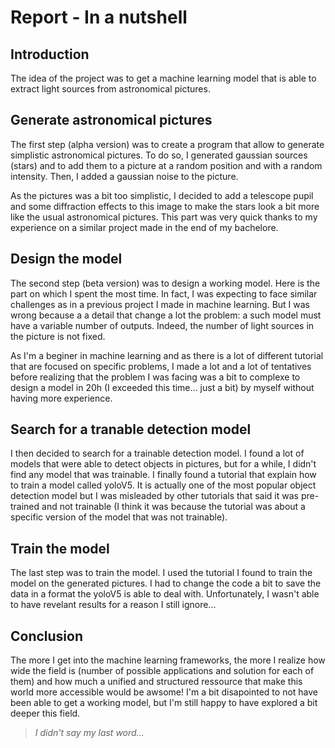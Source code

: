 # Report - In a nutshell

## Introduction

The idea of the project was to get a machine learning model that is able to extract light sources from astronomical pictures.

## Generate astronomical pictures

The first step (alpha version) was to create a program that allow to generate simplistic astronomical pictures. To do so, I generated gaussian sources (stars) and to add them to a picture at a random position and with a random intensity. Then, I added a gaussian noise to the picture.

As the pictures was a bit too simplistic, I decided to add a telescope pupil and some diffraction effects to this image to make the stars look a bit more like the usual astronomical pictures. This part was very quick thanks to my experience on a similar project made in the end of my bachelore.

## Design the model

The second step (beta version) was to design a working model. Here is the part on which I spent the most time. In fact, I was expecting to face similar challenges as in a previous project I made in machine learning. But I was wrong because a a detail that change a lot the problem: a such model must have a variable number of outputs. Indeed, the number of light sources in the picture is not fixed.

As I'm a beginer in machine learning and as there is a lot of different tutorial that are focused on specific problems, I made a lot and a lot of tentatives before realizing that the problem I was facing was a bit to complexe to design a model in 20h (I exceeded this time... just a bit) by myself without having more experience.

## Search for a tranable detection model

I then decided to search for a trainable detection model. I found a lot of models that were able to detect objects in pictures, but for a while, I didn't find any model that was trainable. I finally found a tutorial that explain how to train a model called yoloV5. It is actually one of the most popular object detection model but I was misleaded by other tutorials that said it was pre-trained and not trainable (I think it was because the tutorial was about a specific version of the model that was not trainable).

## Train the model

The last step was to train the model. I used the tutorial I found to train the model on the generated pictures. I had to change the code a bit to save the data in a format the yoloV5 is able to deal with. Unfortunately, I wasn't able to have revelant results for a reason I still ignore...

## Conclusion

The more I get into the machine learning frameworks, the more I realize how wide the field is (number of possible applications and solution for each of them) and how much a unified and structured ressource that make this world more accessible would be awsome! I'm a bit disapointed to not have been able to get a working model, but I'm still happy to have explored a bit deeper this field.

> *I didn't say my last word...*